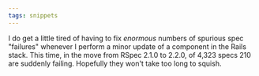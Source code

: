 ```yaml
---
tags: snippets
---
```


I do get a little tired of having to fix *enormous* numbers of spurious spec "failures" whenever I perform a minor update of a component in the Rails stack. This time, in the move from RSpec 2.1.0 to 2.2.0, of 4,323 specs 210 are suddenly failing. Hopefully they won't take too long to squish.
